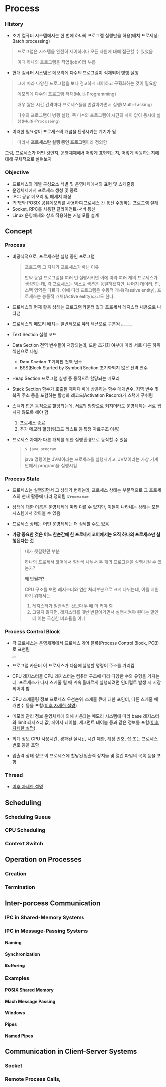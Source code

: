 # Process

### History

-  초기 컴퓨터 시스템에서는 한 번에 하나의 프로그램 실행만을 허용(배치 프로세싱; Batch processing)

  > 프로그램은 시스템을 완전히 제어하거나 모든 자원에 대해 접근할 수 있었음
  >
  > 이때 하나의 프로그램을 작업(job)이라 부름

-  현대 컴퓨터 시스템은 메모리에 다수의 프로그램이 적재되어 병행 실행

  > 그에 따라 다양한 프로그램을 보다 견고하게 제어하고 구획화하는 것이 필요함
  >
  > 메모리에 다수의 프로그램 적재(Multi-Programming)
  >
  > 매우 짧은 시간 간격마다 프로세스들을 번갈아가면서 실행(Multi-Tasking)
  >
  > 다수의 프로그램이 병행 실행, 즉 다수의 프로그램이 시간의 차이 없이 동시에 실행(Multi-Processing)

-  이러한 필요성이 프로세스의 개념을 탄생시키는 계기가 됨

  > 따라서 **프로세스란 실행 중인 프로그램**이라 정의함



그럼, 프로세스가 어떤 것인지, 운영체제에서 어떻게 표현되는지, 어떻게 작동하는지에 대해 구체적으로 살펴보자

### Objective

- 프로세스의 개별 구성요소 식별 및 운영체제에서의 표현 및 스케줄링
- 운영체제에서 프로세스 생성 및 종료
- IPC: 공유 메모리 및 메세지 패싱
- PIPE와 POSIX 공유메모리를 사용하여 프로세스 간 통신 수행하는 프로그램 설계
- Socket, RPC를 사용한 클라이언트-서버 통신
- Linux 운영체제와 상호 작용하는 커널 모듈 설계



## Concept

### Process

- 비공식적으로, 프로세스란 실행 중인 프로그램

  > 프로그램 그 자체가 프로세스가 아닌 이유
  >
  >  만약 동일 프로그램을 여러 번 실행시키면 이에 따라 여러 개의 프로세스가 생성되는데, 각 프로세스는 텍스트 섹션은 동일하겠지만, 나머지 데이터, 힙, 스택 영역은 다르다. 이에 따라 프로그램은 수동적 개체(Passive entity), 프로세스는 능동적 개체(Active entity)라고도 한다.

- 프로세스의 현재 활동 상태는 프로그램 카운터 값과 프로세서 레지스터 내용으로 나타냄

- 프로세스의 메모리 배치는 일반적으로 여러 섹션으로 구분됨
  <img src="img/process-in-memory.jpg" alt="Process in memory" style="zoom:25%;" />

- Text Section
  실행 코드

- Data Section
  전역 변수들이 저장되는데, 또한 초기화 여부에 따라 서로 다른 하위 섹션으로 나뉨

  - Data Section
    초기화된 전역 변수
  - BSS(Block Started by Symbol) Section
    초기화되지 않은 전역 변수

- Heap Section
  프로그램 실행 중 동적으로 할당되는 메모리

- Stack Section
  함수가 호출될 때마다 이에 상응하는 함수 매개변수, 지역 변수 및 복귀 주소 등을 포함하는 활성화 레코드(Activation Record)가 스택에 푸쉬됨

- 스택과 힙은 동적으로 할당되는데, 서로의 방향으로 커지더라도 운영체제는 서로 겹치지 않도록 해야 함
  1. 프로세스 종료
  2. 추가 메모리 할당(링크드 리스트 등 특정 자료구조 이용)

- 프로세스 자체가 다른 개체를 위한 실행 환경으로 동작할 수 있음

  > ```sh
  > $ java program
  > ```
  >
  > java 명령어는 JVM이라는 프로세스를 실행시키고, JVM이라는 가상 기계 안에서 program을 실행시킴

  

### Process State

- 프로세스는 실행되면서 그 상태가 변하는데, 프로세스 상태는 부분적으로 그 프로세스의 현재 활동에 따라 정의됨
  <img src="img/process-state.jpg" alt="Process State" style="zoom:66%" />

- 상태에 대한 이름은 운영체제에 따라 다를 수 있지만, 이들이 나타내는 상태는 모든 시스템에서 찾아볼 수 있음

- 프로세스 상태는 어떤 운영체제는 더 상세할 수도 있음

- **가장 중요한 것은 어느 한순간에 한 프로세서 코어에서는 오직 하나의 프로세스만 실행된다는 것**

  > 내가 헷갈렸던 부분
  >
  > 하나의 프로세서 코어에서 절반씩 나눠서 두 개의 프로그램을 실행시킬 수 있는가?
  >
  > **왜 안될까?**
  >
  > CPU 구조를 보면 레지스터와 연산 처리부분으로 크게 나뉘는데, 이를 지원하기 위해서는
  >
  > 1. 레지스터가 일반적인 것보다 두 배 더 커야 함
  > 2. 그렇지 않다면, 레지스터를 매번 번갈아가면서 실행시켜야 된다는 말인데 이는 극심한 비효율을 야기

### Process Control Block

- 각 프로세스는 운영체제에서 프로세스 제어 블록(Process Control Block, PCB)로 표현됨

  <img src="img/pcb.jpg" alt="PCB" style="zoom:25%;" />

- 프로그램 카운터
  이 프로세스가 다음에 실행할 명령어 주소를 가리킴

- CPU 레지스터들
   CPU 레지스터는 컴퓨터 구조에 따라 다양한 수와 유형을 가지는데, 프로세스가 다시 스케줄 될 때 계속 올바르게 실행되려면 인터럽트 발생 시 저장되어야 함

- CPU 스케줄링 정보
  프로세스 우선순위, 스케줄 큐에 대한 포인터, 다른 스케줄 매개변수 등을 포함([이후 자세한 설명](process_scheduling.md))

- 메모리 관리 정보
  운영체제에 의해 사용되는 메모리 시스템에 따라 base 레지스터와 limit 레지스터 값, 페이지 테이블, 세그먼트 테이블 등과 같은 정보를 포함([이후 자세한 설명](memory.md))

- 회계 정보
  CPU 사용시간, 경과된 실시간, 시간 제한, 계정 번호, 잡 또는 프로세스 번호 등을 포함

- 입출력 상태 정보
  이 프로세스에 할당된 입출력 장치들 및 열린 파일의 목록 등을 포함

### Thread

- [이후 자세한 설명](thread.md)

## Scheduling

### Scheduling Queue

### CPU Scheduling

### Context Switch

## Operation on Processes

### Creation

### Termination

## Inter-porcess Communication

### IPC in Shared-Memory Systems



### IPC in Message-Passing Systems

#### Naming

#### Synchronization

#### Buffering

### Examples

#### POSIX Shared Memory

#### Mach Message Passing

#### Windows

#### Pipes

#### Named Pipes

## Communication in Client-Server Systems

### Socket

### Remote Process Calls,

